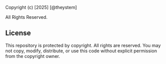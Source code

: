 Copyright (c) [2025] [@theystem]

All Rights Reserved.

## License

This repository is protected by copyright. All rights are reserved. You may not copy, modify, distribute, or use this code without explicit permission from the copyright owner.
